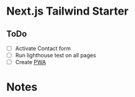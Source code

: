 # Next.js Tailwind Starter

## ToDo

- [ ] Activate Contact form
- [ ] Run lighthouse test on all pages
- [ ] Create [PWA](https://www.pwabuilder.com/generate)

# Notes
